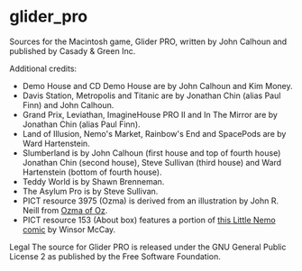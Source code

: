 # glider_pro
Sources for the Macintosh game, Glider PRO, written by John Calhoun and published by Casady &amp; Green Inc.

Additional credits:
* Demo House and CD Demo House are by John Calhoun and Kim Money.
* Davis Station, Metropolis and Titanic are by Jonathan Chin (alias Paul Finn) and John Calhoun.
* Grand Prix, Leviathan, ImagineHouse PRO II and In The Mirror are by Jonathan Chin (alias Paul Finn).
* Land of Illusion, Nemo's Market, Rainbow's End and SpacePods are by Ward Hartenstein.
* Slumberland is by John Calhoun (first house and top of fourth house) Jonathan Chin (second house), Steve Sullivan (third house) and Ward Hartenstein (bottom of fourth house).
* Teddy World is by Shawn Brenneman.
* The Asylum Pro is by Steve Sullivan.
* PICT resource 3975 (Ozma) is derived from an illustration by John R. Neill from [Ozma of Oz](https://www.gutenberg.org/files/33361/33361-h/33361-h.htm).
* PICT resource 153 (About box) features a portion of [this Little Nemo comic](http://www.comicstriplibrary.org/display/116) by Winsor McCay.

Legal
The source for Glider PRO is released under the GNU General Public License 2 as published by the Free Software Foundation.